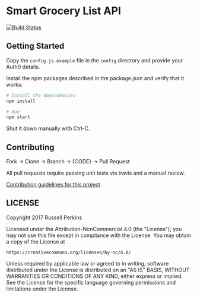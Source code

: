 # Smart Grocery List API

[![Build Status](https://travis-ci.org/SmartGroceryList/api.svg?branch=master)](https://travis-ci.org/SmartGroceryList/api)

## Getting Started

Copy the `config.js.example` file in the `config` directory and provide your Auth0 details.

Install the npm packages described in the package.json and verify that it works:

```bash
# Install the dependencies
npm install

# Run
npm start
```

Shut it down manually with Ctrl-C.

## Contributing

Fork -> Clone -> Branch -> {CODE} -> Pull Request

All pull requests require passing unit tests via travis and a manual review. 

[Contribution guidelines for this project](CONTRIBUTING.md)

## LICENSE
Copyright 2017 Russell Perkins

Licensed under the Attribution-NonCommercial 4.0 (the "License");
you may not use this file except in compliance with the License.
You may obtain a copy of the License at

    https://creativecommons.org/licenses/by-nc/4.0/

Unless required by applicable law or agreed to in writing, software
distributed under the License is distributed on an "AS IS" BASIS,
WITHOUT WARRANTIES OR CONDITIONS OF ANY KIND, either express or implied.
See the License for the specific language governing permissions and
limitations under the License.
